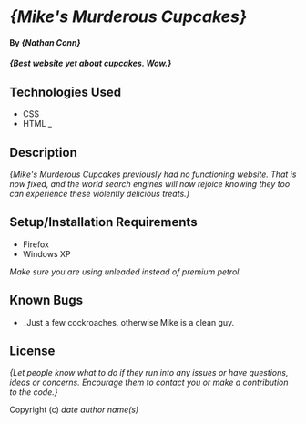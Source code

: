 # _{Mike's Murderous Cupcakes}_

#### By _{Nathan Conn}_

#### _{Best website yet about cupcakes. Wow.}_

## Technologies Used

* CSS
* HTML
_

## Description

_{Mike's Murderous Cupcakes previously had no functioning website. That is now fixed, and the world search engines will now rejoice knowing they too can experience these violently delicious treats.}_

## Setup/Installation Requirements

* Firefox
* Windows XP

_Make sure you are using unleaded instead of premium petrol._

## Known Bugs

* _Just a few cockroaches, otherwise Mike is a clean guy.

## License

_{Let people know what to do if they run into any issues or have questions, ideas or concerns.  Encourage them to contact you or make a contribution to the code.}_

Copyright (c) _date_ _author name(s)_